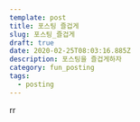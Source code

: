 ```yaml
---
template: post
title: 포스팅 즐겁게
slug: 포스팅_즐겁게
draft: true
date: 2020-02-25T08:03:16.885Z
description: 포스팅을 즐겁게하자
category: fun_posting
tags:
  - posting
---
```

rr
